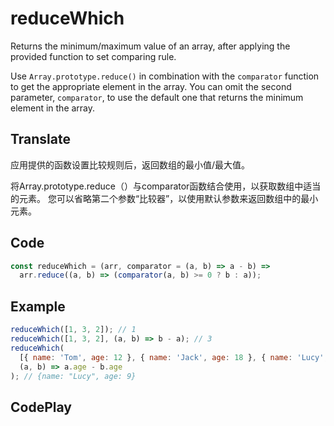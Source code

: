 # reduceWhich

Returns the minimum/maximum value of an array, after applying the provided function to set comparing rule.

Use `Array.prototype.reduce()` in combination with the `comparator` function to get the appropriate element in the array.
You can omit the second parameter, `comparator`, to use the default one that returns the minimum element in the array.

## Translate

应用提供的函数设置比较规则后，返回数组的最小值/最大值。

将Array.prototype.reduce（）与comparator函数结合使用，以获取数组中适当的元素。
您可以省略第二个参数“比较器”，以使用默认参数来返回数组中的最小元素。

## Code

```js
const reduceWhich = (arr, comparator = (a, b) => a - b) =>
  arr.reduce((a, b) => (comparator(a, b) >= 0 ? b : a));
```

## Example

```js
reduceWhich([1, 3, 2]); // 1
reduceWhich([1, 3, 2], (a, b) => b - a); // 3
reduceWhich(
  [{ name: 'Tom', age: 12 }, { name: 'Jack', age: 18 }, { name: 'Lucy', age: 9 }],
  (a, b) => a.age - b.age
); // {name: "Lucy", age: 9}
```

## CodePlay

<template>
  <code-play codeplay-id="" />
</template>
